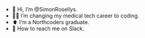 - 🤠 Hi, I’m @SimonRosellys.
- 👨‍💻 I’m changing my medical tech career to coding.
-  ⬆ I’m a Northcoders graduate.
- 📧 How to reach me on Slack.
